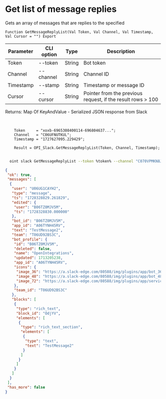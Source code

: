 ﻿---
sidebar_position: 7
---

# Get list of message replies
 Gets an array of messages that are replies to the specified



`Function GetMessageReplyList(Val Token, Val Channel, Val Timestamp, Val Cursor = "") Export`

  | Parameter | CLI option | Type | Description |
  |-|-|-|-|
  | Token | --token | String | Bot token |
  | Channel | --channel | String | Channel ID |
  | Timestamp | --stamp | String | Timestamp or message ID |
  | Cursor | --cursor | String | Pointer from the previous request, if the result rows > 100 |

  
  Returns:  Map Of KeyAndValue - Serialized JSON response from Slack

<br/>




```bsl title="Code example"
    Token     = "xoxb-6965308400114-696804637...";
    Channel   = "C06UFNUTKUL";
    Timestamp = "1727627095.229429";

    Result = OPI_Slack.GetMessageReplyList(Token, Channel, Timestamp);
```



```sh title="CLI command example"
    
  oint slack GetMessageReplyList --token %token% --channel "C070VPMKN8J" --stamp "1714146538.221929" --cursor %cursor%

```

```json title="Result"
{
 "ok": true,
 "messages": [
  {
   "user": "U06UG1CAYH2",
   "type": "message",
   "ts": "1728328829.261829",
   "edited": {
    "user": "B06TZ0MJV5M",
    "ts": "1728328830.000000"
   },
   "bot_id": "B06TZ0MJV5M",
   "app_id": "A06TYNH45RV",
   "text": "TestMessage2",
   "team": "T06UD92BS3C",
   "bot_profile": {
    "id": "B06TZ0MJV5M",
    "deleted": false,
    "name": "OpenIntegrations",
    "updated": 1713205238,
    "app_id": "A06TYNH45RV",
    "icons": {
     "image_36": "https://a.slack-edge.com/80588/img/plugins/app/bot_36.png",
     "image_48": "https://a.slack-edge.com/80588/img/plugins/app/bot_48.png",
     "image_72": "https://a.slack-edge.com/80588/img/plugins/app/service_72.png"
    },
    "team_id": "T06UD92BS3C"
   },
   "blocks": [
    {
     "type": "rich_text",
     "block_id": "OdjYV",
     "elements": [
      {
       "type": "rich_text_section",
       "elements": [
        {
         "type": "text",
         "text": "TestMessage2"
        }
       ]
      }
     ]
    }
   ]
  }
 ],
 "has_more": false
}
```
